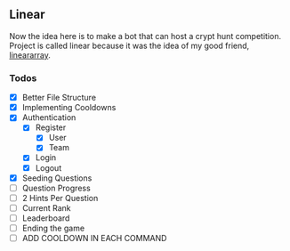## Linear

Now the idea here is to make a bot that can host a crypt hunt competition. Project is called linear because it was the idea of my good friend, [lineararray](https://lineararray.nekoweb.org/).

### Todos

- [x] Better File Structure
- [x] Implementing Cooldowns
- [x] Authentication
    - [x] Register
        - [x] User
        - [x] Team
    - [x] Login
    - [x] Logout
- [x] Seeding Questions
- [ ] Question Progress
- [ ] 2 Hints Per Question
- [ ] Current Rank
- [ ] Leaderboard
- [ ] Ending the game
- [ ] ADD COOLDOWN IN EACH COMMAND
